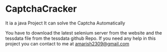 # CaptchaCracker
It ia a java Project 
It can solve the Captcha Automatically




You have to download the latest  selenium server  from the website and the tessdata file from the tessdata github Repo.
If you need any help in this project you can contact to me at amarish2309@gmail.com

